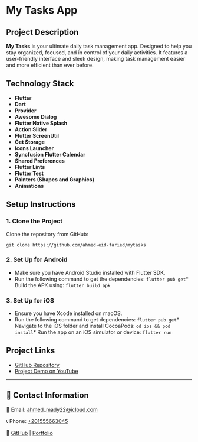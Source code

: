 My Tasks App
============

Project Description
-------------------

**My Tasks** is your ultimate daily task management app. Designed to help you stay organized, focused, and in control of your daily activities. It features a user-friendly interface and sleek design, making task management easier and more efficient than ever before.

Technology Stack
----------------

*   **Flutter**
*   **Dart**
*   **Provider**
*   **Awesome Dialog**
*   **Flutter Native Splash**
*   **Action Slider**
*   **Flutter ScreenUtil**
*   **Get Storage**
*   **Icons Launcher**
*   **Syncfusion Flutter Calendar**
*   **Shared Preferences**
*   **Flutter Lints**
*   **Flutter Test**
*   **Painters (Shapes and Graphics)**
*   **Animations**

Setup Instructions
------------------

### 1\. Clone the Project

Clone the repository from GitHub:

`git clone https://github.com/ahmed-eid-faried/mytasks`

### 2\. Set Up for Android

*   Make sure you have Android Studio installed with Flutter SDK.
*   Run the following command to get the dependencies:
`flutter pub get`*   Build the APK using:
`flutter build apk`

### 3\. Set Up for iOS

*   Ensure you have Xcode installed on macOS.
*   Run the following command to get dependencies:
`flutter pub get`*   Navigate to the iOS folder and install CocoaPods:
`cd ios && pod install`*   Run the app on an iOS simulator or device:
`flutter run`

Project Links
-------------

*   [GitHub Repository](https://github.com/ahmed-eid-faried/mytasks)
*   [Project Demo on YouTube](https://www.youtube.com/watch?v=qkkB0egPwqU&feature=youtu.be)

* * *

📢 Contact Information
----------------------

📧 Email: [ahmed\_mady22@icloud.com](mailto:ahmed_mady22@icloud.com)

📞 Phone: [+201555663045](tel:+201555663045)

🔗 [GitHub](https://github.com/ahmed-eid-faried) | [Portfolio](https://ahmed-eid-faried.github.io)

